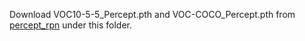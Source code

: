 Download VOC10-5-5_Percept.pth and VOC-COCO_Percept.pth from [percept_rpn](https://drive.google.com/drive/folders/1GQXHwcPLP7ukTciHts4C4fivFx6fPxs9) under this folder.